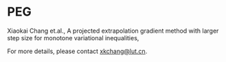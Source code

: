 # PEG

Xiaokai Chang et.al., A projected extrapolation gradient method with larger step size for monotone variational inequalities,

For more details, please contact xkchang@lut.cn.

